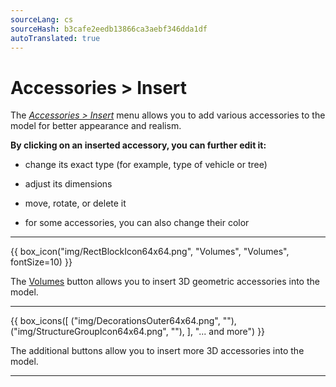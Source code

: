```yaml
---
sourceLang: cs
sourceHash: b3cafe2eedb13866ca3aebf346dda1df
autoTranslated: true
---
```


<h1>Accessories &gt; Insert</h1>

<p>
The <u><i>Accessories &gt; Insert</i></u> menu allows you to add various accessories to the model for better appearance and realism.</p>

<p>
<b>By clicking on an inserted accessory, you can further edit it:</b></p>

<ul>
  <li><p>change its exact type (for example, type of vehicle or tree)</p></li>
  <li><p>adjust its dimensions</p></li>
  <li><p>move, rotate, or delete it</p></li>
  <li><p>for some accessories, you can also change their color</p></li>
</ul>

<hr class="main">
    
{{ box_icon("img/RectBlockIcon64x64.png", "Volumes", "Volumes", fontSize=10) }}

<p>The <u>Volumes</u> button allows you to insert 3D geometric accessories into the model.</p>

<hr class="main">

{{ box_icons([
  ("img/DecorationsOuter64x64.png", ""),
  ("img/StructureGroupIcon64x64.png", ""),
], "... and more") }}

<p>The additional buttons allow you to insert more 3D accessories into the model.</p>

<hr class="main">

<!--{{ box_icon("img/MainInsert64x64.png", "Insert", "Insert", fontSize=10) }}

<p>The <u>Insert</u> button allows you to insert selected accessories into the model.</p>

<hr class="main">

<!--{{ box_icon("img/TapeMeasureIcon64x64.png", "Measure", "Measure") }}

<p>The <u>Measure</u> button allows you to check the dimensions of the model.</p>

<hr class="main">

<!-- product: HiStruct Building Configurator -->